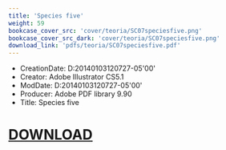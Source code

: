 ```yaml
---
title: 'Species five'
weight: 59
bookcase_cover_src: 'cover/teoria/SC07speciesfive.png'
bookcase_cover_src_dark: 'cover/teoria/SC07speciesfive.png'
download_link: 'pdfs/teoria/SC07speciesfive.pdf'
---
```


- CreationDate: D:20140103120727-05'00'
- Creator: Adobe Illustrator CS5.1
- ModDate: D:20140103120727-05'00'
- Producer: Adobe PDF library 9.90
- Title: Species five
# [DOWNLOAD](/pdfs/teoria/SC07speciesfive.pdf)
